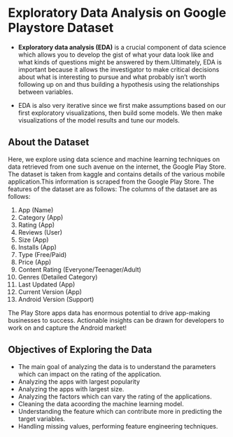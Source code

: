 # Exploratory Data Analysis on Google Playstore Dataset

- **Exploratory data analysis (EDA)** is a crucial component of data science which allows you to develop the gist of what your data look like and what kinds of questions might be answered by them.Ultimately, EDA is important because it allows the investigator to make critical decisions about what is interesting to pursue and what probably isn’t worth following up on and thus building a hypothesis using the relationships between variables.

- EDA is also very iterative since we first make assumptions based on our first exploratory visualizations, then build some models. We then make visualizations of the model results and tune our models.


## About the Dataset

Here, we explore using data science and machine learning techniques on data retrieved from one such avenue on the internet, the Google Play Store.
The dataset is taken from kaggle and contains details of the various mobile application.This information is scraped from the Google Play Store.
The features of the dataset are as follows:
The columns of the dataset are as follows:

1. App (Name)
2. Category (App)
3. Rating (App)
4. Reviews (User)
5. Size (App)
6. Installs (App)
7. Type (Free/Paid)
8. Price (App)
9. Content Rating (Everyone/Teenager/Adult)
10. Genres (Detailed Category)
11. Last Updated (App)
12. Current Version (App)
13. Android Version (Support)

The Play Store apps data has enormous potential to drive app-making businesses to success. Actionable insights can be drawn for developers to work on and capture the Android market!


## Objectives of Exploring the Data

- The main goal of analyzing the data is to understand the parameters which can impact on the rating of the application.
- Analyzing the apps with largest popularity
- Analyzing the apps with largest size.
- Analyzing the factors which can vary the rating of the applications.
- Cleaning the data acoording the machine learning model. 
- Understanding the feature which can contribute more in predicting the target variables.
- Handling missing values, performing feature engineering techniques.

